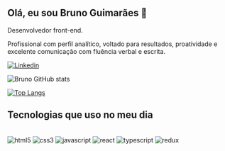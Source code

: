 ## Olá, eu sou Bruno Guimarães 👋

Desenvolvedor front-end. 

Profissional com perfil analítico, voltado para resultados, proatividade e excelente comunicação com fluência verbal e escrita.

[![Linkedin](https://img.shields.io/badge/LinkedIn-0077B5?style=for-the-badge&logo=linkedin&logoColor=white)](https://www.linkedin.com/in/brunoguimaraes-p/)


![Bruno GitHub stats](https://github-readme-stats.vercel.app/api?username=brunois10&show_icons=true&theme=radical)

[![Top Langs](https://github-readme-stats.vercel.app/api/top-langs/?username=brunois10)](https://github.com/brunois10/github-readme-stats)


## Tecnologias que uso no meu dia

<div style="display: inline_block"></br>
  <img align="center" alt="html5" src="https://img.shields.io/badge/HTML5-E34F26?style=for-the-badge&logo=html5&logoColor=white" />
  <img align="center" alt="css3" src="https://img.shields.io/badge/CSS3-1572B6?style=for-the-badge&logo=css3&logoColor=white" />
  <img align="center" alt="javascript" src="https://img.shields.io/badge/JavaScript-F7DF1E?style=for-the-badge&logo=javascript&logoColor=black" />
  <img align="center" alt="react" src="https://img.shields.io/badge/React-20232A?style=for-the-badge&logo=react&logoColor=61DAFB" />
  <img align="center" alt="typescript" src="https://img.shields.io/badge/TypeScript-007ACC?style=for-the-badge&logo=typescript&logoColor=white" />
  <img align="center" alt="redux" src="https://img.shields.io/badge/Redux-593D88?style=for-the-badge&logo=redux&logoColor=white" />
</div>
